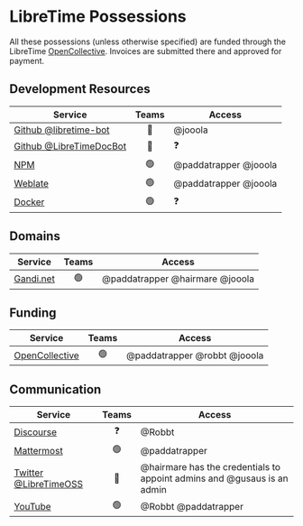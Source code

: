 # LibreTime Possessions

All these possessions (unless otherwise specified) are funded through the
LibreTime [OpenCollective](https://opencollective.com/libretime). Invoices are
submitted there and approved for payment.

## Development Resources

| Service                                                       |     Teams      | Access                |
| ------------------------------------------------------------- | :------------: | --------------------- |
| [Github @libretime-bot](https://github.com/libretime-bot)     |  :red_circle:  | @jooola               |
| [Github @LibreTimeDocBot](https://github.com/LibreTimeDocBot) |  :red_circle:  | :question:            |
| [NPM](https://www.npmjs.com/org/libretime)                    | :green_circle: | @paddatrapper @jooola |
| [Weblate](https://hosted.weblate.org/projects/libretime/)     | :green_circle: | @paddatrapper @jooola |
| [Docker](https://hub.docker.com/u/libretime)                  | :green_circle: | :question:            |

## Domains

| Service                             |     Teams      | Access                          |
| ----------------------------------- | :------------: | ------------------------------- |
| [Gandi.net](https://www.gandi.net/) | :green_circle: | @paddatrapper @hairmare @jooola |

## Funding

| Service                                                |     Teams      | Access                       |
| ------------------------------------------------------ | :------------: | ---------------------------- |
| [OpenCollective](https://opencollective.com/libretime) | :green_circle: | @paddatrapper @robbt @jooola |

## Communication

| Service                                                             |     Teams      | Access                                                                  |
| ------------------------------------------------------------------- | :------------: | ----------------------------------------------------------------------- |
| [Discourse](https://discourse.libretime.org/)                       |   :question:   | @Robbt                                                                  |
| [Mattermost](https://chat.libretime.org/)                           | :green_circle: | @paddatrapper                                                           |
| [Twitter @LibreTimeOSS](https://twitter.com/LibreTimeOSS)           |  :red_circle:  | @hairmare has the credentials to appoint admins and @gusaus is an admin |
| [YouTube](https://www.youtube.com/channel/UC-MA9GzkTb8th1YlDmF0NfA) | :green_circle: | @Robbt @paddatrapper                                                    |
